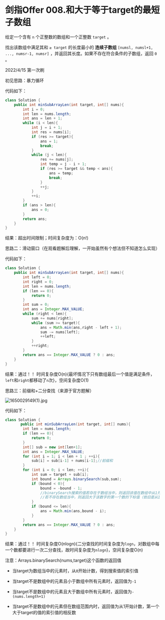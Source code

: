 # 剑指Offer 008.和大于等于**target**的最短子数组

给定一个含有 `n` 个正整数的数组和一个正整数 `target` 。

找出该数组中满足其和 `≥ target` 的长度最小的 **连续子数组** `[numsl, numsl+1, ..., numsr-1, numsr]` ，并返回其长度。如果不存在符合条件的子数组，返回 `0` 。

2022/4/15 第一次刷

初见思路：暴力循环

代码如下：

```java
class Solution {
    public int minSubArrayLen(int target, int[] nums){
        int i = 0;
        int len = nums.length;
        int ans = len + 1;
        while (i < len){
            int j = i + 1;
            int res = nums[i];
            if (res >= target){
                ans = 1;
                break;
            }
            while (j < len){
                res += nums[j];
                int temp = j - i + 1;
                if (res >= target && temp < ans){
                    ans = temp;
                    break;
                }
                ++j;
            }
            ++i;
        }
        if (ans > len){
            ans = 0;
        }
        return ans;
    }
}
```

结果：超出时间限制；时间复杂度为：O(n!)

思路二：滑动窗口（在观看题解后理解，一开始虽然有个想法但不知道怎么实现）

代码如下：

```java
class Solution {
    public int minSubArrayLen(int target, int[] nums){
        int left = 0;
        int right = 0;
        int len = nums.length;
        if (len == 0){
            return 0;
        }
        int sum = 0;
        int ans = Integer.MAX_VALUE;
        while (right < len){
            sum += nums[right];
            while (sum >= target){
                ans = Math.min(ans,right - left + 1);
                sum -= nums[left];
                ++left;
            }
            ++right;
        }
        return ans == Integer.MAX_VALUE ? 0 : ans;
    }
}
```

结果：通过！！ 时间复杂度O(n){最坏情况下只有数组最后一个值是满足条件，`left`和`right`都移动了`n`次}，空间复杂度O(1)

思路三：前缀和+二分查找（来源于官方题解）

![1650029149(1).jpg](C:\Users\86189\Desktop\1650029149(1).jpg)



代码如下：

```java
class Solution {
       public int minSubArrayLen(int target, int[] nums){
        int len = nums.length;
        if (len == 0){
            return 0;
        }
        int[] sub = new int[len+1];
        int ans = Integer.MAX_VALUE;
        for (int i = 1; i < len + 1 ; ++i){
            sub[i] = sub[i-1] + nums[i-1];//前缀和
        }
        for (int i = 0; i < len; ++i){
            int sum = target + sub[i];
            int bound = Arrays.binarySearch(sub,sum);
            if (bound < 0){
                bound = -bound - 1;
                //binarySearch搜索的值若存在于数组当中，则返回该值在数组中从1开始计数的下标值
                //若不存在数组当中，则返回大于该数字的第一个数的下标值（依旧是从1开始计数）并将其改为负数
            }
            if (bound <= len){
                ans = Math.min(ans,bound - i);
            }
        }
        return ans == Integer.MAX_VALUE ? 0 : ans;
    }
}
```

结果：通过！！ 时间复杂度O(nlogn){二分查找的时间复杂度为`logn`，对数组中每一个数都要进行一次二分查找，故时间复杂度为`nlogn`}，空间复杂度O(n)

注意：Arrays.binarySearch(nums,target)这个函数的返回值

- 当target为数组当中的元素时，从`0`开始计数，得到搜索值的索引值

- 当target不是数组中的元素且小于数组中所有元素时，返回值为`-1`

- 当target不是数组中的元素且大于数组中所有元素时，返回值为`-(nums.length+1)`

- 当target不是数组中的元素但在数组范围内时，返回值为从1开始计数，第一个大于target的值的索引值的相反数
